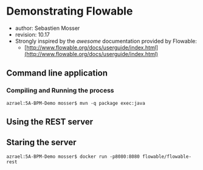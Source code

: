 # Demonstrating Flowable

  * author: Sebastien Mosser
  * revision: 10.17
  * Strongly inspired by the _awesome_ documentation provided by Flowable: 
    * [http://www.flowable.org/docs/userguide/index.html](http://www.flowable.org/docs/userguide/index.html)
  
  
 ## Command line application
 
 ### Compiling and Running the process
 
```
azrael:5A-BPM-Demo mosser$ mvn -q package exec:java
``` 

## Using the REST server

## Staring the server

```
azrael:5A-BPM-Demo mosser$ docker run -p8080:8080 flowable/flowable-rest
```